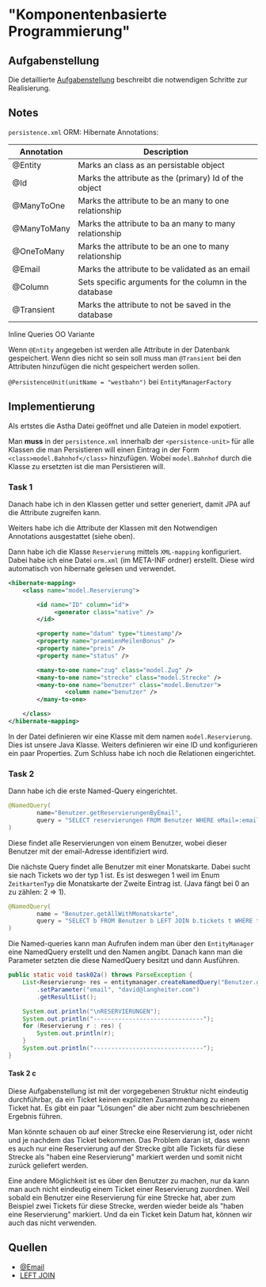 # "Komponentenbasierte Programmierung"

## Aufgabenstellung
Die detaillierte [Aufgabenstellung](TASK.md) beschreibt die notwendigen Schritte zur Realisierung.

## Notes
`persistence.xml`
ORM: Hibernate
Annotations:

| Annotation  | Description                                            |
| ----------- | ------------------------------------------------------ |
| @Entity     | Marks an class as an persistable object                |
| @Id         | Marks the attribute as the (primary) Id of the object  |
| @ManyToOne  | Marks the attribute to be an many to one relationship  |
| @ManyToMany | Marks the attribute to ba an many to many relationship |
| @OneToMany  | Marks the attribute to be an one to many relationship  |
| @Email      | Marks the attribute to be validated as an email        |
| @Column     | Sets specific arguments for the column in the database |
| @Transient  | Marks the attribute to not be saved in the database    |

Inline Queries OO Variante

Wenn `@Entity` angegeben ist werden alle Attribute in der Datenbank gespeichert.
Wenn dies nicht so sein soll muss man `@Transient` bei den Attributen hinzufügen die nicht gespeichert werden sollen.

`@PersistenceUnit(unitName = "westbahn")` bei `EntityManagerFactory `

## Implementierung

Als ertstes die Astha Datei geöffnet und alle Dateien in model expotiert.

Man **muss** in der `persistence.xml` innerhalb der `<persistence-unit>`  für alle Klassen die man Persistieren will einen Eintrag in der Form `<class>model.Bahnhof</class>` hinzufügen. Wobei `model.Bahnhof` durch die Klasse zu ersetzten ist die man Persistieren will.

### Task 1

Danach habe ich in den Klassen getter und setter generiert, damit JPA auf die Attribute zugreifen kann.

Weiters habe ich die Attribute der Klassen mit den Notwendigen Annotations ausgestattet (siehe oben).

Dann habe ich die Klasse `Reservierung` mittels `XML-mapping` konfiguriert.
Dabei habe ich eine Datei `orm.xml` (im META-INF ordner) erstellt. Diese wird automatisch von hibernate gelesen und verwendet. 

```xml
<hibernate-mapping>
    <class name="model.Reservierung">

        <id name="ID" column="id">
             <generator class="native" />
        </id>

        <property name="datum" type="timestamp"/>
        <property name="praemienMeilenBonus" />
        <property name="preis" />
        <property name="status" />

        <many-to-one name="zug" class="model.Zug" />
        <many-to-one name="strecke" class="model.Strecke" />
        <many-to-one name="benutzer" class="model.Benutzer">
                <column name="benutzer" />
        </many-to-one>

    </class>
</hibernate-mapping>
```

In der Datei definieren wir eine Klasse mit dem namen `model.Reservierung`. Dies ist unsere Java Klasse. Weiters definieren wir eine ID und konfigurieren ein paar Properties. Zum Schluss habe ich noch die Relationen eingerichtet.

### Task 2

Dann habe ich die erste Named-Query eingerichtet.

```java
@NamedQuery(
		name="Benutzer.getReservierungenByEmail",
		query = "SELECT reservierungen FROM Benutzer WHERE eMail=:email"
)
```

Diese findet alle Reservierungen von einem Benutzer, wobei dieser Benutzer mit der email-Adresse identifiziert wird.

Die nächste Query findet alle Benutzer mit einer Monatskarte. Dabei sucht sie nach Tickets wo der typ 1 ist. Es ist deswegen 1 weil im Enum `ZeitkartenTyp` die Monatskarte der Zweite Eintrag ist. (Java fängt bei 0 an zu zählen: 2 => 1).

```java
@NamedQuery(
		name = "Benutzer.getAllWithMonatskarte",
		query = "SELECT b FROM Benutzer b LEFT JOIN b.tickets t WHERE t.typ=1" // ZeitkartenTyp.MONATSKARTE = 1
)
```

 Die Named-queries kann man Aufrufen indem man über den `EntityManager` eine NamedQuery erstellt und den Namen angibt. Danach kann man die Parameter setzten die diese NamedQuery besitzt und dann Ausführen.

```java
public static void task02a() throws ParseException {
    List<Reservierung> res = entitymanager.createNamedQuery("Benutzer.getReservierungenByEmail")
        .setParameter("email", "david@langheiter.com")
        .getResultList();

    System.out.println("\nRESERVIERUNGEN");
    System.out.println("-------------------------------");
    for (Reservierung r : res) {
        System.out.println(r);
    }
    System.out.println("-------------------------------");
}
```

#### Task 2 c

Diese Aufgabenstellung ist mit der vorgegebenen Struktur nicht eindeutig durchführbar, da ein Ticket keinen expliziten Zusammenhang zu einem Ticket hat. Es gibt ein paar "Lösungen" die aber nicht zum beschriebenen Ergebnis führen.

Man könnte schauen ob auf einer Strecke eine Reservierung ist, oder nicht und je nachdem das Ticket bekommen. Das Problem daran ist, dass wenn es auch nur eine Reservierung auf der Strecke gibt alle Tickets für diese Strecke als "haben eine Reservierung" markiert werden und somit nicht zurück geliefert werden.

Eine andere Möglichkeit ist es über den Benutzer zu machen, nur da kann man auch nicht eindeutig einem Ticket einer Reservierung zuordnen. Weil sobald ein Benutzer eine Reservierung für eine Strecke hat, aber zum Beispiel zwei Tickets für diese Strecke, werden wieder beide als "haben eine Reservierung" markiert. Und da ein Ticket kein Datum hat, können wir auch das nicht verwenden.

## Quellen

* [@Email](<http://docs.jboss.org/hibernate/stable/validator/api/index.html?org/hibernate/validator/constraints/Email.html>)
* [LEFT JOIN](https://www.objectdb.com/java/jpa/query/jpql/from#LEFT_OUTER_JOIN_)